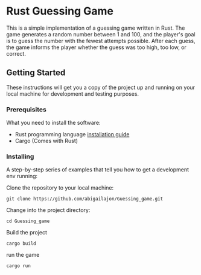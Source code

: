 # Rust Guessing Game

This is a simple implementation of a guessing game written in Rust. The game generates a random number between 1 and 100, and the player's goal is to guess the number with the fewest attempts possible. After each guess, the game informs the player whether the guess was too high, too low, or correct.

## Getting Started

These instructions will get you a copy of the project up and running on your local machine for development and testing purposes.

### Prerequisites

What you need to install the software:

- Rust programming language [installation guide](https://www.rust-lang.org/tools/install)
- Cargo (Comes with Rust)

### Installing

A step-by-step series of examples that tell you how to get a development env running:

Clone the repository to your local machine:
```
git clone https://github.com/abigailajon/Guessing_game.git
```

Change into the project directory:
```
cd Guessing_game
```

Build the project
```
cargo build
```

run the game
```
cargo run
```

